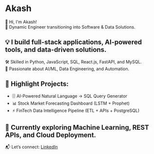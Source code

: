 # Akash
👋 Hi, I'm Akash!  
🚀 Dynamic Engineer transitioning into Software & Data Solutions.  

## 💡 I build full-stack applications, AI-powered tools, and data-driven solutions.  
🛠️ Skilled in Python, JavaScript, SQL, React.js, FastAPI, and MySQL.  
🤖 Passionate about AI/ML, Data Engineering, and Automation.  

## 📌 Highlight Projects:  
- 🗄️ AI-Powered Natural Language → SQL Query Generator  
- 📊 Stock Market Forecasting Dashboard (LSTM + Prophet)  
- ⚡ FinTech Data Intelligence Pipeline (ETL + APIs + PostgreSQL)  

## 🌱 Currently exploring **Machine Learning, REST APIs, and Cloud Deployment**.  
📬 Let’s connect: [LinkedIn](https://www.linkedin.com/in/akash0011/)

